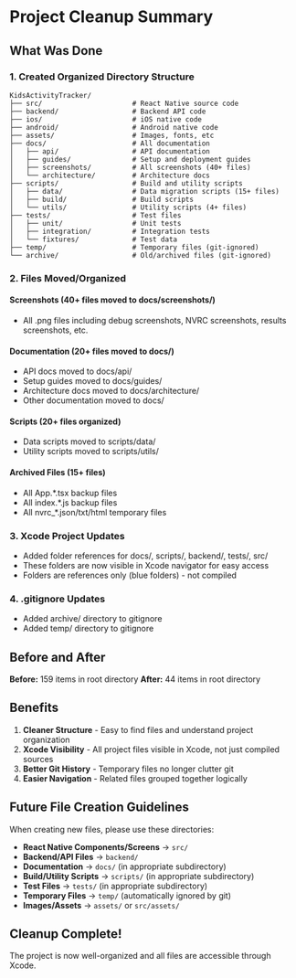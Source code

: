 # Project Cleanup Summary

## What Was Done

### 1. Created Organized Directory Structure
```
KidsActivityTracker/
├── src/                      # React Native source code
├── backend/                  # Backend API code  
├── ios/                      # iOS native code
├── android/                  # Android native code
├── assets/                   # Images, fonts, etc
├── docs/                     # All documentation
│   ├── api/                  # API documentation
│   ├── guides/               # Setup and deployment guides
│   ├── screenshots/          # All screenshots (40+ files)
│   └── architecture/         # Architecture docs
├── scripts/                  # Build and utility scripts
│   ├── data/                 # Data migration scripts (15+ files)
│   ├── build/                # Build scripts
│   └── utils/                # Utility scripts (4+ files)
├── tests/                    # Test files
│   ├── unit/                 # Unit tests
│   ├── integration/          # Integration tests
│   └── fixtures/             # Test data
├── temp/                     # Temporary files (git-ignored)
└── archive/                  # Old/archived files (git-ignored)
```

### 2. Files Moved/Organized

#### Screenshots (40+ files moved to docs/screenshots/)
- All .png files including debug screenshots, NVRC screenshots, results screenshots, etc.

#### Documentation (20+ files moved to docs/)
- API docs moved to docs/api/
- Setup guides moved to docs/guides/
- Architecture docs moved to docs/architecture/
- Other documentation moved to docs/

#### Scripts (20+ files organized)
- Data scripts moved to scripts/data/
- Utility scripts moved to scripts/utils/

#### Archived Files (15+ files)
- All App.*.tsx backup files
- All index.*.js backup files
- All nvrc_*.json/txt/html temporary files

### 3. Xcode Project Updates
- Added folder references for docs/, scripts/, backend/, tests/, src/
- These folders are now visible in Xcode navigator for easy access
- Folders are references only (blue folders) - not compiled

### 4. .gitignore Updates
- Added archive/ directory to gitignore
- Added temp/ directory to gitignore

## Before and After

**Before:** 159 items in root directory
**After:** 44 items in root directory

## Benefits

1. **Cleaner Structure** - Easy to find files and understand project organization
2. **Xcode Visibility** - All project files visible in Xcode, not just compiled sources
3. **Better Git History** - Temporary files no longer clutter git
4. **Easier Navigation** - Related files grouped together logically

## Future File Creation Guidelines

When creating new files, please use these directories:

- **React Native Components/Screens** → `src/`
- **Backend/API Files** → `backend/`
- **Documentation** → `docs/` (in appropriate subdirectory)
- **Build/Utility Scripts** → `scripts/` (in appropriate subdirectory)
- **Test Files** → `tests/` (in appropriate subdirectory)
- **Temporary Files** → `temp/` (automatically ignored by git)
- **Images/Assets** → `assets/` or `src/assets/`

## Cleanup Complete!

The project is now well-organized and all files are accessible through Xcode.